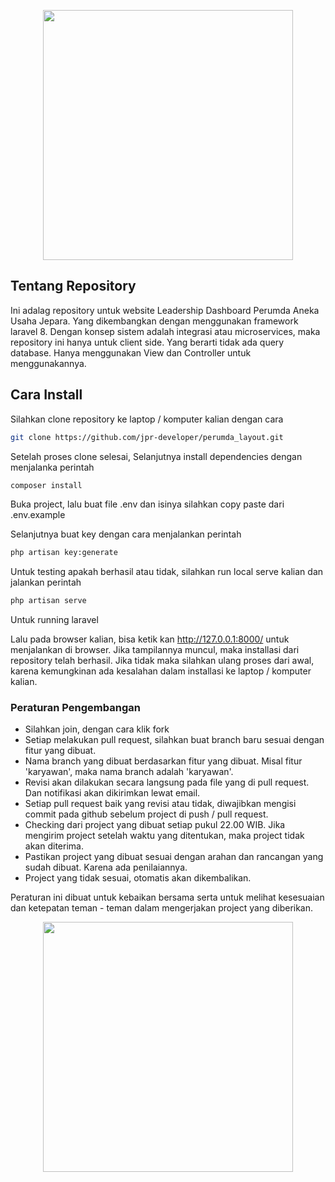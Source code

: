 <p align="center"><a href="https://perumdajepara.co.id" target="_blank"><img src="https://github.com/andris0405/base_layout_perumda/blob/main/assets/logo/logo.png" width="400"></a></p>

## Tentang Repository

Ini adalag repository untuk website Leadership Dashboard Perumda Aneka Usaha Jepara. Yang dikembangkan dengan menggunakan framework laravel 8. Dengan konsep sistem adalah integrasi atau microservices, maka repository ini hanya untuk client side. Yang berarti tidak ada query database.
Hanya menggunakan View dan Controller untuk menggunakannya.

## Cara Install

Silahkan clone repository ke laptop / komputer kalian dengan cara

```sh
git clone https://github.com/jpr-developer/perumda_layout.git
```

Setelah proses clone selesai, Selanjutnya install dependencies dengan menjalanka perintah

```sh
composer install
```

Buka project, lalu buat file .env dan isinya silahkan copy paste dari .env.example

Selanjutnya buat key dengan cara menjalankan perintah

```sh
php artisan key:generate
```

Untuk testing apakah berhasil atau tidak, silahkan run local serve kalian dan jalankan perintah

```sh
php artisan serve
```

Untuk running laravel

Lalu pada browser kalian, bisa ketik kan http://127.0.0.1:8000/ untuk menjalankan di browser. Jika tampilannya muncul, maka installasi dari repository telah berhasil. Jika tidak maka silahkan ulang proses dari awal, karena kemungkinan ada kesalahan dalam installasi ke laptop / komputer kalian.

### Peraturan Pengembangan

- Silahkan join, dengan cara klik fork
- Setiap melakukan pull request, silahkan buat branch baru sesuai dengan fitur yang dibuat.
- Nama branch yang dibuat berdasarkan fitur yang dibuat. Misal fitur 'karyawan', maka nama branch adalah 'karyawan'.
- Revisi akan dilakukan secara langsung pada file yang di pull request. Dan notifikasi akan dikirimkan lewat email.
- Setiap pull request baik yang revisi atau tidak, diwajibkan mengisi commit pada github sebelum project di push / pull request.
- Checking dari project yang dibuat setiap pukul 22.00 WIB. Jika mengirim project setelah waktu yang ditentukan, maka project tidak akan diterima.
- Pastikan project yang dibuat sesuai dengan arahan dan rancangan yang sudah dibuat. Karena ada penilaiannya.
- Project yang tidak sesuai, otomatis akan dikembalikan.

Peraturan ini dibuat untuk kebaikan bersama serta untuk melihat kesesuaian dan ketepatan teman - teman dalam mengerjakan project yang diberikan.

<p align="center">
    <a href="https://perumdajepara.co.id" target="_blank">
    <img src="https://www.gambaranimasi.org/data/media/466/animasi-bergerak-terima-kasih-0111.gif" width="400" border="0">
    </a>
</p>
